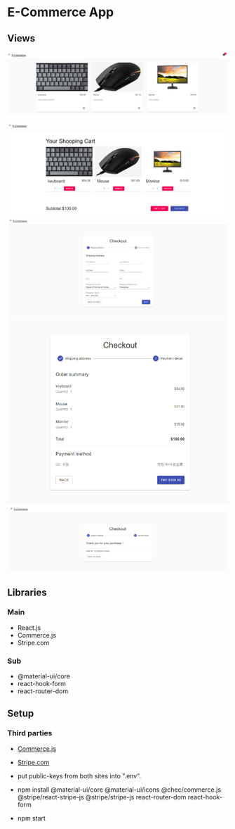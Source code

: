 # E-Commerce App
## Views
![index](./src/assets/imgREADME/index.png)
![cart](./src/assets/imgREADME/cart.png)
![checkout](./src/assets/imgREADME/checkout.png)
![payment](./src/assets/imgREADME/payment.png)
![confirm](./src/assets/imgREADME/confirm.png)
## Libraries
### Main
- React.js
- Commerce.js
- Stripe.com

### Sub
- @material-ui/core
- react-hook-form
- react-router-dom

## Setup
### Third parties
- [Commerce.js](https://commercejs.com/)
- [Stripe.com](https://stripe.com/)
- put public-keys from both sites into ".env".

- npm install @material-ui/core @material-ui/icons @chec/commerce.js @stripe/react-stripe-js @stripe/stripe-js react-router-dom react-hook-form

- npm start


